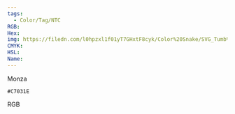 ```yaml
---
tags:
  - Color/Tag/NTC
RGB:
Hex:
img: https://filedn.com/l0hpzxl1f01yT7GHxtF8cyk/Color%20Snake/SVG_Tumb%20Mass%20No%20Name/C7031E.svg
CMYK:
HSL:
Name:
---
```

Monza
```palette
#C7031E
```
RGB
